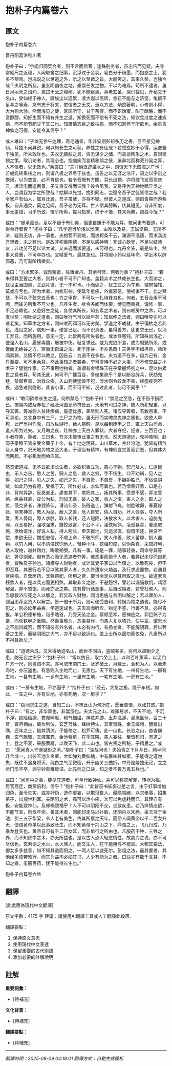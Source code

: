 # 抱朴子内篇卷六

## 原文

抱朴子内篇卷六

晋丹阳葛洪稚川著

抱朴子曰：“余闻归同契合者，则不言而信著；途殊别务者，虽忠告而见疑。夫寻常咫尺之近理，人闻取舍之细事，沉浮过于金羽，皂白分于粉墨，而抱惑之士，犹多不辨焉。岂况说之以世道之外，示之以至微之旨，大而笑之，其来久矣，岂独今哉？夫明之所及，虽玄阴幽夜之地，豪厘芒发之物，不以为难焉。苟所不逮者，虽日月丽天之炤灼，嵩岱干云之峻峭，犹不能察焉。黄老玄圣，深识独见，开秘文于名山，受仙经于神人，蹶埃尘以遗累，凌大遐以高跻，金石不能与之济坚，龟鹤不足与之等寿，念有志于将来，愍信者之无文，垂以方法，炳然著明，小修则小得，大为则大验。然而浅见之徒，区区所守，甘于荼蓼，而不识饴蜜，酣于醨酪，而不赏醇醪，知好生而不知有养生之道，知畏死而不信有不死之法，知饮食过度之速疾病，而不能节肥甘于其口也。知极情恣欲之致枯损，而不知割怀于所欲也。余虽言神仙之可得，安能令其信乎？”

或人难曰：“子体无参午达理，奇毛通骨，年非安期彭祖多历之寿，目不接见神仙，耳独不闻异说，何以知长生之可获，养性之有征哉？若觉玄妙于心得，运逸鉴于独见，所未敢许也。夫衣无蔽肤之具，资无谋夕之储，而高谈陶朱之术，自同猗顿之策，取讥论者，其理必也。抱痼疾而言精和鹊之伎，屡奔北而称究孙吴之筭，人不信者，以无效也。”余答曰：“夫寸鮹泛迹滥水之中，则谓天下无四海之广也；芒蝎宛转果核之内，则谓八极之界尽于兹也。虽告之以无涯之浩汗，语之以宇宙之恢阔，以为空言，必不肯信也。若令吾眼有方瞳，耳长出顶，亦将控飞龙而驾庆云，凌流电而造倒景，子又将安得而诘我？设令见我，又将呼为天神地祗异类之人，岂谓我为学之所致哉？姑聊以先觉，挽引同志，岂强令吾子之徒皆信之哉？若令家户有仙人，属目比肩，吾子虽蔽，亦将不疑。但彼人之道成，则蹈青霄而游紫极，自非通灵，莫之见闻，吾子必为无耳。世人信其臆断，伏其短见，自非所度，事无差错，习乎所致，怪乎所希，提耳指掌，终于不悟，其来尚矣，岂独今哉？”

或曰：“屡承嘉谈，足以不疑于有仙矣，但更自嫌于不能为耳。敢问更有要道，可得单行者否？”抱朴子曰：“凡学道当阶浅以涉深，由难以及易，志诚坚果，无所不济，疑则无功，非一事也。夫根荄不洞地，而求柯条干云，渊源不泓窈，而求汤流万里者，未之有也。是故非积善阴德，不足以感神明；非诚心款契，不足以结师友；非功劳不足以论大试。又未遇而求要道，未可得也。九丹金液，最是仙主，然事大费重，不可卒办也。宝精爱气，最其急也。并将服小药以延年命，学近术以辟邪恶，乃可渐阶精微矣。”

或曰：“方术繁多，诚难精备，除置金丹，其余可修，何者为善？”抱朴子曰：“若未得其至要之大者，则其小者不可不广知也。盖籍众术之共成长生也，大而谕之，犹世主治国焉，文武礼律，无一不可也。小而谕之，犹工匠之为车焉，辕辋轴辖，莫或应亏也。所为术者，内修形神，使延年愈疾，外攘邪恶，使祸害不干。比之琴瑟，不可以子弦求五音也；方之甲胄，不可以一扎待锋刃也。何者，五音合用不可阙，而锋刃所集不可少也。凡养生者，欲令多闻而体要，博见而善择，偏修一事，不足必赖也。又患好生之徒，各仗其所长，知玄素之术者，则曰唯房中之术，可以度世矣；明吐纳之道者，则曰唯行气可以延年矣；知屈伸之法者，则曰唯导引可以难老矣。知草木之方者，则曰唯药饵可以无穷矣。学道之不成就，由乎偏枯之若此也。浅见之家，偶知一事，便言已足。而不识真者，虽得善方，犹更求无已，以消工弃日，而所施用，意无一定，此皆两有所失者也。或本性戆钝，所知殊尚浅近，便强入名山，履冒毒螫，屡被中伤，耻复求还。或为虎狼所食，或为魍魉所杀，或饿而无绝谷之方，寒而无自温之法，死于崖谷，不亦愚哉！夫务学不如择师，师所闻素狭，又情不尽以教之，因告云：为道不在多也。夫为道不在多，自为己有，金丹至要，可不用余耳。然此事知之者甚希，宁可虚待不必之大事，而不修交益之小术乎？譬犹作家，云不事用他物者，盖谓有金银珠玉在乎掌握怀抱之中，足以供累世之费者耳。苟其无此，何可不广播百谷，多储果疏乎？是以断谷辟兵，厌劾鬼魅，禁御百毒，治救众疾，入山则使猛兽不犯，涉水则令蛟龙不害，经瘟疫则不畏，遇急难则隐形，此皆小事，而不可不知，况过此者，何可不闻乎？”

或曰：“敢问欲修长生之道，何所禁忌？”抱朴子曰：“禁忌之至急，在不伤不损而已。按易内戒及赤松子经及河图记命符皆云，天地有司过之神，随人所犯轻重，以夺其筭。筭减则人贫耗疾病，屡逢忧患，筭尽则人死。诸应夺筭者，有数百事，不可具论。又言身中有三尸，三尸之为物，虽无形而实魄灵鬼神之属也。欲使人早死，此尸当得作鬼，自放纵游行，飨人祭酹。是以每到庚申之日，辄上天白司命，道人所为过失。又月晦之夜，灶神亦上天白人罪状。大者夺纪，纪者，三百日也；小者夺筭，筭者，三日也。吾亦未能审此事之有无也。然天道邈远，鬼神难明，赵简子秦穆王皆亲受金策于上帝，有土地之明征。山川草木，井灶洿池，犹皆有精气及人身中，况天地为物之至大者，于理当有精神，有神则宜赏善而罚恶，但其体大而网疏，不必机发而飨应耳。

然览诸道戒，无不云欲求长生者，必欲积善立功，慈心于物，恕己及人，仁逮昆虫，乐人之吉，愍人之苦，赒人之急，救人之穷，手不伤生，口不劝祸，见人之得，如己之得，见人之失，如己之失，不自贵，不自誉，不嫉妒胜己，不佞谄阴贼，如此乃为有德，受福于天，所作必成，求仙可冀也。若乃憎善好煞，口是心非，背向异辞，反戾直正，虐害其下，欺罔其上，叛其所事，受恩不感，弄法受赂，纵曲枉直，废公为私，刑加无辜，破人之家，收人之宝，害人之身，取人之位，侵克贤者，诛戮降伏，谤讪仙圣，伤残道士，弹射飞鸟，刳胎破卵，春夏燎腊，骂詈神灵，教人为恶，蔽人之善，危人自安，佻人自功，坏人佳事，夺人所爱，离人骨肉，辱人求胜，取人长钱，还人短陌，决放水火，以术害人，迫胁𡯁弱，以恶易好，强取强求，掳掠致富，不公不平，淫佚倾斜，凌孤暴寡，舍遗取施，欺绐诳诈，好说人私，持人短长，牵天援地，咒诅求直，假借不还，换贷不偿，求欲无已，憎拒忠信，不顺上命，不敬所师，笑人作善，败人苗稼，损人器物，以穷人用，以不清洁饮饲他人，轻秤小斗，狭幅短度，以伪杂真，采取奸利，诱人取物，越井跨灶，晦歌朔哭。凡有一事，辄是一罪，随事轻重，司命夺其等纪，筭尽则死。但有恶心而无恶迹者夺筭，若恶事而损于人者，若筭纪未尽而自死者，皆殃及子孙也。诸横夺人财物者，或计其妻子家口以当填之，以致死丧，但不即至耳。其恶行若不足以煞其家人者，久久终遭水火劫盗，及行求遗器物。若遇县官疾病，自营医药，烹牲祭祀，所用之费，要当令足以尽其所取之直也。故道家言枉煞人者，是以兵刃而更相煞。其取非义之财，不避怨恨，譬若以漏脯救饥，鸩酒解渴，非不暂饱，而死亦及之矣。其有曾行诸恶事，后自改悔者，若曾枉煞人，则当思救济应死之人以解之。若妄取人财物，则当思施与贫困以解之；若以罪加人，则当思荐达贤人以解之。皆一倍于所为，则可便受吉利，转祸为福之道也。能尽不犯之，则必延年益寿，学道速成也。夫天高而听卑，物无不鉴，行善不怠，必得吉报。羊公积德布施，诣乎皓首，乃受天坠之金。蔡顺至孝，感神应之。郭巨煞子为亲，而获铁劵之重赐。然善事难为，恶事易作，而愚人复以项托、伯牛辈，谓天地之不能辨臧否，而不知彼有外名者，未必有内行，有扬誉者，不能解阴罪。若以荠菱之生死，而疑阴阳之大气，亦不足以致远也。盖上士所以密勿而仅免，凡庸所以不得其欲矣。”

或曰：“道德未成，又未得绝迹名山，而世不同古，盗贼甚多，将何以却朝夕之患，防无妄之灾乎？”抱朴子曰：“常以执日，取六癸上土，以和百叶薰草，以泥门户方一尺，则盗贼不来。亦可取市南门土，及岁破土，月建土，合和为人，以著朱鸟地，亦压盗也。有急则入生地而止，无患也。天下有生地，一州有生地，一郡有生地，一县有生地，一乡有生地，一里有生地，一宅有生地，一房有生地。”

或曰：“一房有生地，不亦逼乎？”抱朴子曰：“经云，大急之极，隐于车轼。如此，一车之中，亦有生地，亦有死地，况一房乎？”

或曰：“窃闻求生之道，当知二山，不审此山为何所在，愿垂告悟，以祛其惑。”抱朴子曰：“有之，非华霍也，非嵩岱也。夫太元之山，难知易求，不天不地，不沉不浮，绝险缅邈，㠑嵬崎岖，和气𬘡缊，神意并游，玉井泓邃，灌溉匪休，百二十官，曹府相由，离坎列位，玄芝万株，绛树特生，其宝皆殊，金玉嵯峨，醴泉出隅，还年之士，挹其清流，子能修之，松乔可俦，此一山也。长谷之山，杳杳巍巍，玄气飘飘，玉液霏霏，金池紫房，在乎其隈，愚人妄往，至皆死归，有道之士，登之不衰，采服黄精，以致天飞，此二山也。皆古贤之所秘，子精思之。”或曰：“愿闻真人守身链形之术。”抱朴子曰：“深哉问也！夫始青之下月与日，两半同升合或一，出彼玉池入金室，大如弹丸黄如橘，中有嘉味甘如蜜，子能得之谨勿失，既往不追身将灭，纯白之气至微密，升于幽关三曲折，中丹煌煌独无疋，立之命门形不卒，渊乎妙矣难致诘。此先师之口诀，知之者不畏万鬼五兵也。”

或曰：“闻房中之事，能尽其道者，可单行致神仙，并可以移灾解罪，转祸为福，居官高迁，商贾倍利，信乎？”抱朴子曰：“此皆巫书妖妄过差之言，由于好事增加润色，至令失实。或亦奸伪，造作虚妄，以欺诳世人，藏隐端绪，以求奉事，招集弟子，以规世利耳。夫阴阳之术，高可以治小疾，次可以免虚耗而已。其理自有极，安能致神仙，及却祸致福乎？人不可以阴阳不交，坐致疾患。若乃纵情恣欲，不能节宣，则伐年命。善其术者，则能却走马以补脑，还阴丹以朱肠，采玉液于金池，引三五于华梁，令人老有美色，终其所禀之天年。而俗人闻黄帝以千二百女升天，便谓黄帝单以此事致长生，而不知黄帝于荆山之下，鼎湖之上，飞九丹成，乃乘龙登天也。黄帝自可有千二百女耳，而非单行之所由也。凡服药千种，三牲之养，而不知房中之术，亦无所益也。是以古人恐人轻恣情性，故美为之说，亦不可尽信也。玄素谕之水火，水火煞人，而又生人，在于能用与不能耳。大都其要法，御女多多益善，如不知其道而用之，一两人足以速死尔。彭祖之法，最其要者，其他经多烦劳难行，而其为益不必如其书，人少有能为之者。口诀亦有数千言耳，不知之者，虽服百药，犹不能得长生也。”

抱朴子内篇卷六终

## 翻譯

[此處應為現代中文翻譯]

原文字數：4175 字
建議：請使用AI翻譯工具或人工翻譯此段落。

翻譯要點：
1. 保持原文意思
2. 使用現代中文表達
3. 保留重要的古代術語
4. 添加必要的註解說明

## 註解

**重要詞彙：**
- [待補充]

**文化背景：**
- [待補充]

**翻譯要點：**
- [待補充]

---
*翻譯時間：2025-08-09 04:19:01*
*翻譯方式：自動生成模板*
